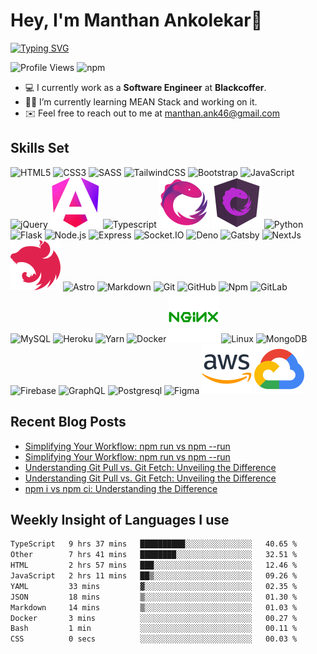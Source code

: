 # Hey, I'm Manthan Ankolekar👋

[![Typing SVG](https://readme-typing-svg.demolab.com?font=Fira+Code&pause=1000&width=435&lines=Front+End+Developer;Learn%2C+Build%2C+Repeat)](https://git.io/typing-svg)

![Profile Views](https://komarev.com/ghpvc/?username=manthanank&color=brightgreen)
![npm](https://img.shields.io/npm/dt/manthanank)
<!-- ![npm](https://img.shields.io/npm/dw/manthanank)
![npm](https://img.shields.io/npm/dm/manthanank)
![npm](https://img.shields.io/npm/dy/manthanank) -->

- 💻 I currently work as a **Software Engineer** at **Blackcoffer**.
- 🧑‍💻 I’m currently learning MEAN Stack and working on it.
- ✉️ Feel free to reach out to me at [manthan.ank46@gmail.com](mailto:manthan.ank46@gmail.com)

## Skills Set

![HTML5](/assets/svg/html.svg)
![CSS3](/assets/svg/css.svg)
![SASS](/assets/svg/sass.svg)
![TailwindCSS](/assets/svg/tailwindcss.svg)
![Bootstrap](/assets/svg/bootstrap.svg)
![JavaScript](/assets/svg/javascript.svg)
![jQuery](/assets/svg/jquery.svg)
![Angular](/assets/svg/angular.svg)
![Typescript](/assets/svg/typescript.svg)
![RxJS](/assets/svg/rxjs.svg)
![NgRx](/assets/svg/ngrx.svg)
![Python](/assets/svg/python.svg)
![Flask](/assets/svg/flask.svg)
![Node.js](/assets/svg/nodejs.svg)
![Express](/assets/svg/express.svg)
![Socket.IO](/assets/svg/socketio.svg)
![Deno](/assets/svg/deno.svg)
![Gatsby](/assets/svg/gatsby.svg)
![NextJs](/assets/svg/nextjs.svg)
![NestJs](/assets/svg/nestjs.svg)
![Astro](/assets/svg/astro.svg)
![Markdown](/assets/svg/markdown.svg)
![Git](/assets/svg/git.svg)
![GitHub](/assets/svg/github.svg)
![Npm](/assets/svg/npm.svg)
![GitLab](/assets/svg/gitlab.svg)
![MySQL](/assets/svg/mysql.svg)
![Heroku](/assets/svg/heroku.svg)
![Yarn](/assets/svg/yarn.svg)
![Docker](/assets/svg/docker.svg)
![Nginx](/assets/svg/nginx.svg)
![Linux](/assets/svg/linux.svg)
![MongoDB](/assets/svg//mongodb.svg)
![Firebase](/assets/svg/firebase.svg)
![GraphQL](/assets/svg/graphql.svg)
![Postgresql](/assets/svg/postgresql.svg)
![Figma](/assets/svg/figma.svg)
![AWS](/assets/svg/aws.svg)
![GCP](/assets/svg/googlecloud.svg)

## Recent Blog Posts

<!-- BLOG-POST-LIST:START -->
- [Simplifying Your Workflow: npm run vs npm --run](https://manthanank.hashnode.dev/simplifying-your-workflow-npm-run-vs-npm-run)
- [Simplifying Your Workflow: npm run vs npm --run](https://dev.to/manthanank/simplifying-your-workflow-npm-run-vs-npm-run-2p69)
- [Understanding Git Pull vs. Git Fetch: Unveiling the Difference](https://manthanank.hashnode.dev/understanding-git-pull-vs-git-fetch-unveiling-the-difference)
- [Understanding Git Pull vs. Git Fetch: Unveiling the Difference](https://dev.to/manthanank/understanding-git-pull-vs-git-fetch-unveiling-the-difference-52i8)
- [npm i vs npm ci: Understanding the Difference](https://manthanank.hashnode.dev/npm-i-vs-npm-ci-understanding-the-difference)
<!-- BLOG-POST-LIST:END -->

## Weekly Insight of Languages I use

<!--START_SECTION:waka-->

```txt
TypeScript   9 hrs 37 mins   ██████████░░░░░░░░░░░░░░░   40.65 %
Other        7 hrs 41 mins   ████████░░░░░░░░░░░░░░░░░   32.51 %
HTML         2 hrs 57 mins   ███░░░░░░░░░░░░░░░░░░░░░░   12.46 %
JavaScript   2 hrs 11 mins   ██▒░░░░░░░░░░░░░░░░░░░░░░   09.26 %
YAML         33 mins         ▓░░░░░░░░░░░░░░░░░░░░░░░░   02.35 %
JSON         18 mins         ▒░░░░░░░░░░░░░░░░░░░░░░░░   01.30 %
Markdown     14 mins         ▒░░░░░░░░░░░░░░░░░░░░░░░░   01.03 %
Docker       3 mins          ░░░░░░░░░░░░░░░░░░░░░░░░░   00.27 %
Bash         1 min           ░░░░░░░░░░░░░░░░░░░░░░░░░   00.11 %
CSS          0 secs          ░░░░░░░░░░░░░░░░░░░░░░░░░   00.03 %
```

<!--END_SECTION:waka-->
